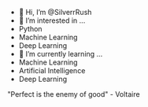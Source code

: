 - 👋 Hi, I’m @SilverrRush
- 👀 I’m interested in ...
-   Python
-   Machine Learning
-   Deep Learning
- 🌱 I’m currently learning ...
-   Machine Learning
-   Artificial Intelligence
-   Deep Learning

"Perfect is the enemy of good" - Voltaire


<!---
SilverrRush/SilverrRush is a ✨ special ✨ repository because its `README.md` (this file) appears on your GitHub profile.
You can click the Preview link to take a look at your changes.
--->
